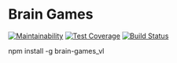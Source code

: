 # Brain Games
[![Maintainability](https://api.codeclimate.com/v1/badges/cdba452fe68033744115/maintainability)](https://codeclimate.com/github/vlkudinov/project-lvl1-s232/maintainability)
[![Test Coverage](https://api.codeclimate.com/v1/badges/cdba452fe68033744115/test_coverage)](https://codeclimate.com/github/vlkudinov/project-lvl1-s232/test_coverage)
[![Build Status](https://travis-ci.org/vlkudinov/project-lvl1-s232.svg?branch=master)](https://travis-ci.org/vlkudinov/project-lvl1-s232)

npm install -g brain-games_vl
